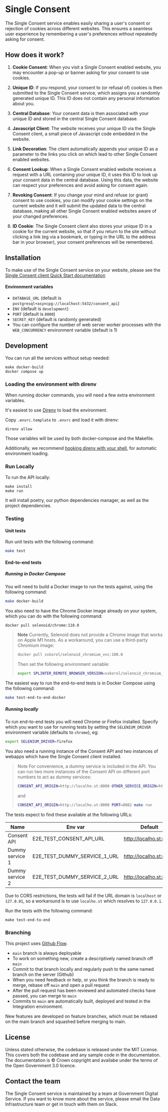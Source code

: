 # Single Consent

The Single Consent service enables easily sharing a user's consent or rejection
of cookies across different websites. This ensures a seamless user experience by
remembering a user's preferences without repeatedly asking for consent.

## How does it work?

1. **Cookie Consent**: When you visit a Single Consent enabled website, you may
   encounter a pop-up or banner asking for your consent to use cookies.

2. **Unique ID**: If you respond, your consent to (or refusal of) cookies is
   then submitted to the Single Consent service, which assigns you a randomly
   generated unique ID. This ID does not contain any personal information about
   you.

3. **Central Database**: Your consent data is then associated with your unique
   ID and stored in the central Single Consent database.

4. **Javascript Client**: The website receives your unique ID via the Single
   Consent client, a small piece of Javascript code embedded in the website.

5. **Link Decoration**: The client automatically appends your
   unique ID as a parameter to the links you click on which lead to other
   Single Consent enabled websites.

6. **Consent Lookup**: When a Single Consent enabled website receives a request
   with a URL containing your unique ID, it uses this ID to look up your consent
   data in the central database. Using this data, the website can respect your
   preferences and avoid asking for consent again.

7. **Revoking Consent**: If you change your mind and refuse (or grant) consent
   to use cookies, you can modify your cookie settings on the current website
   and it will submit the updated data to the central database, making all other
   Single Consent enabled websites aware of your changed preferences.

8. **ID Cookie**: The Single Consent client also stores your unique ID in a
   cookie for the current website, so that if you return to the site without
   clicking a link (eg via a bookmark, or typing in the URL to the address bar
   in your browser), your consent preferences will be remembered.

## Installation

To make use of the Single Consent service on your website, please see the
[Single Consent client Quick Start documentation](client/README.md)

#### Environment variables

- `DATABASE_URL` (default is `postgresql+asyncpg://localhost:5432/consent_api`)
- `ENV` (default is `development`)
- `PORT` (default is `8000`)
- `SECRET_KEY` (default is randomly generated)
- You can configure the number of web server worker processes with the
  `WEB_CONCURRENCY` environment variable (default is 1)

## Development

You can run all the services without setup needed:

```shell
make docker-build
docker compose up
```

### Loading the environment with direnv

When running docker commands, you will need a few extra environment variables.

It's easiest to use [Direnv](https://direnv.net/) to load the environment.

Copy `.envrc.template` to `.envrc` and load it with direnv:

```shell
direnv allow
```

Those variables will be used by both docker-compose and the Makefile.

Additionally, we recommend [hooking direnv with your shell](https://direnv.net/docs/hook.html), for automatic environment loading.

### Run Locally

To run the API locally:

```shell
make install
make run
```

It will install poetry, our python dependencies manager, as well as the project dependencies.

### Testing

#### Unit tests

Run unit tests with the following command:

```sh
make test
```

#### End-to-end tests

##### Running in Docker Compose

You will need to build a Docker image to run the tests against, using the
following command:

```sh
make docker-build
```

You also need to have the Chrome Docker image already on your system, which you
can do with the following command:

```sh
docker pull selenoid/chrome:110.0
```

> **Note**
> Currently, Selenoid does not provide a Chrome image that works on Apple M1 hosts. As a
> workaround, you can use a third-party Chromium image:
>
> ```sh
> docker pull sskorol/selenoid_chromium_vnc:100.0
> ```
>
> Then set the following environment variable:
>
> ```sh
> export SPLINTER_REMOTE_BROWSER_VERSION=sskorol/selenoid_chromium_vnc:100.0
> ```

The easiest way to run the end-to-end tests is in Docker Compose using the following
command:

```sh
make test-end-to-end-docker
```

##### Running locally

To run end-to-end tests you will need Chrome or Firefox installed. Specify which you
want to use for running tests by setting the `SELENIUM_DRIVER` environment variable
(defaults to `chrome`), eg:

```sh
export SELENIUM_DRIVER=firefox
```

You also need a running instance of the Consent API and two instances of webapps
which have the Single Consent client installed.

> Note
> For convenience, a dummy service is included in the API.
> You can run two more instances of the Consent API on different port numbers to
> act as dummy services:
>
> ```sh
> CONSENT_API_ORIGIN=http://localho.st:8000 OTHER_SERVICE_ORIGIN=http://localho.st:8082 PORT=8081 make run
> ```
>
> and
>
> ```sh
> CONSENT_API_ORIGIN=http://localho.st:8000 PORT=8082 make run
> ```

The tests expect to find these available at the following URLs:

| Name            | Env var                      | Default                |
| --------------- | ---------------------------- | ---------------------- |
| Consent API     | E2E_TEST_CONSENT_API_URL     | http://localho.st:8000 |
| Dummy service 1 | E2E_TEST_DUMMY_SERVICE_1_URL | http://localho.st:8080 |
| Dummy service 2 | E2E_TEST_DUMMY_SERVICE_2_URL | http://localho.st:8081 |

Due to CORS restrictions, the tests will fail if the URL domain is `localhost` or
`127.0.01`, so a workaround is to use `localho.st` which resolves to `127.0.0.1`.

Run the tests with the following command:

```
make test-end-to-end
```

### Branching

This project uses [Github Flow](https://githubflow.github.io/).

- `main` branch is always deployable
- To work on something new, create a descriptively named branch off `main`
- Commit to that branch locally and regularly push to the same named branch on the
  server (Github)
- When you need feedback or help, or you think the branch is ready to merge, rebase off
  `main` and open a pull request
- After the pull request has been reviewed and automated checks have passed, you can
  merge to `main`
- Commits to `main` are automatically built, deployed and tested in the Integration
  environment.

New features are developed on feature branches, which must be rebased on the main branch
and squashed before merging to main.

## License

Unless stated otherwise, the codebase is released under the MIT License. This covers
both the codebase and any sample code in the documentation. The documentation is &copy;
Crown copyright and availabe under the terms of the Open Government 3.0 licence.

## Contact the team

The Single Consent service is maintained by a team at Government Digital
Service. If you want to know more about the service, please email the Data
Infrastructure team or get in touch with them on Slack.

